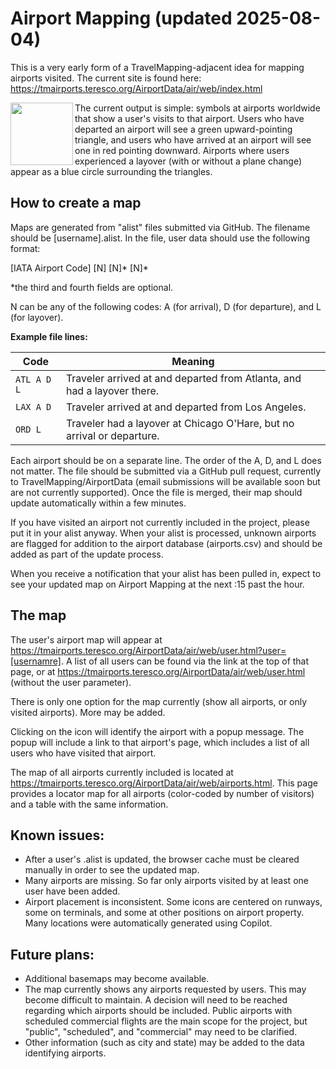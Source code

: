 # Airport Mapping (updated 2025-08-04)

This is a very early form of a TravelMapping-adjacent idea for mapping airports visited. The current site is found here: https://tmairports.teresco.org/AirportData/air/web/index.html

<img align="left" width="100" height="100" src="https://travelmapping.github.io/AirportData/images/LAX(3).png"> The current output is simple: symbols at airports worldwide that show a user's visits to that airport. Users who have departed an airport will see a green upward-pointing triangle, and users who have arrived at an airport will see one in red pointing downward. Airports where users experienced a layover (with or without a plane change) appear as a blue circle surrounding the triangles.

## How to create a map

Maps are generated from "alist" files submitted via GitHub. The filename should be [username].alist. In the file, user data should use the following format:

[IATA Airport Code] [N] [N]* [N]*

*the third and fourth fields are optional.

N can be any of the following codes: A (for arrival), D (for departure), and L (for layover).

**Example file lines:**

| Code       | Meaning                                                                 |
|------------|-------------------------------------------------------------------------|
| `ATL A D L`| Traveler arrived at and departed from Atlanta, and had a layover there. |
| `LAX A D`  | Traveler arrived at and departed from Los Angeles.                      |
| `ORD L`    | Traveler had a layover at Chicago O'Hare, but no arrival or departure.  |

Each airport should be on a separate line. The order of the A, D, and L does not matter. The file should be submitted via a GitHub pull request, currently to TravelMapping/AirportData (email submissions will be available soon but are not currently supported). Once the file is merged, their map should update automatically within a few minutes.

If you have visited an airport not currently included in the project, please put it in your alist anyway. When your alist is processed, unknown airports are flagged for addition to the airport database (airports.csv) and should be added as part of the update process.

When you receive a notification that your alist has been pulled in, expect to see your updated map on Airport Mapping at the next :15 past the hour.

## The map

The user's airport map will appear at https://tmairports.teresco.org/AirportData/air/web/user.html?user=[usernamre]. A list of all users can be found via the link at the top of that page, or at https://tmairports.teresco.org/AirportData/air/web/user.html (without the user parameter).

There is only one option for the map currently (show all airports, or only visited airports). More may be added.

Clicking on the icon will identify the airport with a popup message. The popup will include a link to that airport's page, which includes a list of all users who have visited that airport.

The map of all airports currently included is located at https://tmairports.teresco.org/AirportData/air/web/airports.html. This page provides a locator map for all airports (color-coded by number of visitors) and a table with the same information.

## Known issues:

* After a user's .alist is updated, the browser cache must be cleared manually in order to see the updated map.
* Many airports are missing. So far only airports visited by at least one user have been added.
* Airport placement is inconsistent. Some icons are centered on runways, some on terminals, and some at other positions on airport property. Many locations were automatically generated using Copilot.

## Future plans:

* Additional basemaps may become available.
* The map currently shows any airports requested by users. This may become difficult to maintain. A decision will need to be reached regarding which airports should be included. Public airports with scheduled commercial flights are the main scope for the project, but "public", "scheduled", and "commercial" may need to be clarified.
* Other information (such as city and state) may be added to the data identifying airports.

